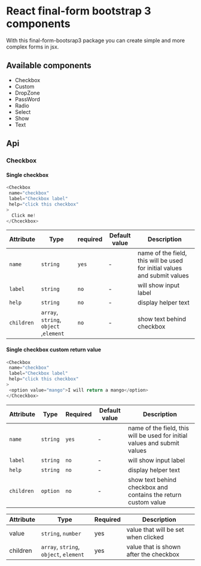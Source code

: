# React final-form bootstrap 3 components

With this final-form-bootsrap3 package you can create simple and more complex forms in jsx.

## Available components

- Checkbox
- Custom
- DropZone
- PassWord
- Radio
- Select
- Show
- Text

## Api

### Checkbox

#### Single checkbox

```typescript jsx
<Checkbox
 name="checkbox"
 label="Checkbox label"
 help="click this checkbox"
>
  Click me!
</Chceckbox>
```

| Attribute  | Type                                   | required | Default value | Description                                                               |
| ---------- | -------------------------------------- | -------- | ------------- | ------------------------------------------------------------------------- |
| `name`     | `string`                               | `yes`    | -             | name of the field, this will be used for initial values and submit values |
| `label`    | `string`                               | `no`     | -             | will show input label                                                     |
| `help`     | `string`                               | `no`     | -             | display helper text                                                       |
| `children` | `array`, `string`, `object` ,`element` | `no`     | -             | show text behind checkbox                                                 |

#### Single checkbox custom return value

```typescript jsx
<Checkbox
 name="checkbox"
 label="Checkbox label"
 help="click this checkbox"
>
 <option value="mango">I will return a mango</option>
</Chceckbox>
```

| Attribute  | Type     | Required | Default value | Description                                                               |
| ---------- | -------- | -------- | ------------- | ------------------------------------------------------------------------- |
| `name`     | `string` | `yes`    | -             | name of the field, this will be used for initial values and submit values |
| `label`    | `string` | `no`     | -             | will show input label                                                     |
| `help`     | `string` | `no`     | -             | display helper text                                                       |
| `children` | `option` | `no`     | -             | show text behind checkbox and contains the return custom value            |

| Attribute | Type                                   | Required | Description                            |
| --------- | -------------------------------------- | -------- | -------------------------------------- |
| value     | `string`, `number`                     | yes      | value that will be set when clicked    |
| children  | `array`, `string`, `object`, `element` | yes      | value that is shown after the checkbox |

